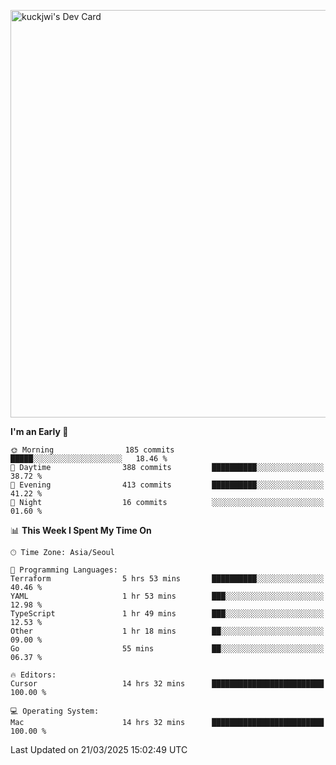 <a href="https://app.daily.dev/kuckhwancho"><img src="https://api.daily.dev/devcards/v2/efef39c8028947428b3c0b486b9cd9b6.png?r=iz2&type=wide" width="652" alt="kuckjwi's Dev Card"/></a>

<!--START_SECTION:waka-->
**I'm an Early 🐤** 

```text
🌞 Morning                185 commits         █████░░░░░░░░░░░░░░░░░░░░   18.46 % 
🌆 Daytime                388 commits         ██████████░░░░░░░░░░░░░░░   38.72 % 
🌃 Evening                413 commits         ██████████░░░░░░░░░░░░░░░   41.22 % 
🌙 Night                  16 commits          ░░░░░░░░░░░░░░░░░░░░░░░░░   01.60 % 
```


📊 **This Week I Spent My Time On** 

```text
🕑︎ Time Zone: Asia/Seoul

💬 Programming Languages: 
Terraform                5 hrs 53 mins       ██████████░░░░░░░░░░░░░░░   40.46 % 
YAML                     1 hr 53 mins        ███░░░░░░░░░░░░░░░░░░░░░░   12.98 % 
TypeScript               1 hr 49 mins        ███░░░░░░░░░░░░░░░░░░░░░░   12.53 % 
Other                    1 hr 18 mins        ██░░░░░░░░░░░░░░░░░░░░░░░   09.00 % 
Go                       55 mins             ██░░░░░░░░░░░░░░░░░░░░░░░   06.37 % 

🔥 Editors: 
Cursor                   14 hrs 32 mins      █████████████████████████   100.00 % 

💻 Operating System: 
Mac                      14 hrs 32 mins      █████████████████████████   100.00 % 
```


 Last Updated on 21/03/2025 15:02:49 UTC
<!--END_SECTION:waka-->
